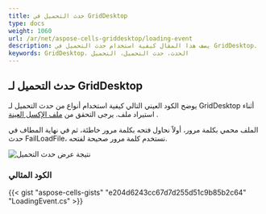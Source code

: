```yaml
---
title: حدث التحميل في GridDesktop
type: docs
weight: 1060
url: /ar/net/aspose-cells-griddesktop/loading-event
description: يصف هذا المقال كيفية استخدام حدث التحميل في GridDesktop.
keywords: GridDesktop، الحدث، حدث التحميل، التحميل
---
```



## **حدث التحميل لـ GridDesktop**
يوضح الكود العيني التالي كيفية استخدام أنواع من حدث التحميل لـ GridDesktop أثناء استيراد ملف. يرجى التحقق من [ملف الإكسل العينة](loading-event.xlsx) . 

الملف محمي بكلمة مرور، أولاً نحاول فتحه بكلمة مرور خاطئة، ثم في نهاية المطاف في حدث FailLoadFile، نستخدم كلمة مرور صحيحة لفتحه.

![نتيجة عرض حدث التحميل](loadingevent.png)
### **الكود المثالي**
{{< gist "aspose-cells-gists" "e204d6243cc67d7d255d51c9b85b2c64" "LoadingEvent.cs" >}}

